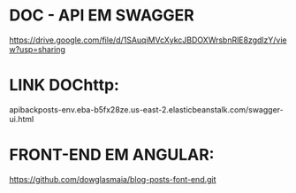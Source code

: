 # DOC - API EM SWAGGER
https://drive.google.com/file/d/1SAuqiMVcXykcJBDOXWrsbnRlE8zgdlzY/view?usp=sharing

# LINK DOChttp:
apibackposts-env.eba-b5fx28ze.us-east-2.elasticbeanstalk.com/swagger-ui.html

# FRONT-END EM ANGULAR:
https://github.com/dowglasmaia/blog-posts-font-end.git
